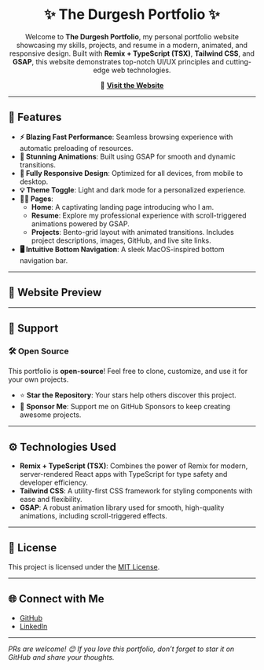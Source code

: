 <h1 align="center">✨ The Durgesh Portfolio ✨</h1>

<p align="center">
<!--    <img src="https://github.com/user-attachments/assets/dd407a7d-ed5a-4701-beba-5d54863f3bd" alt="Website GIF Preview" style="max-width: 100%; border-radius: 10px;" /> -->
</p>

<p align="center">
  Welcome to <strong>The Durgesh Portfolio</strong>, my personal portfolio website showcasing my skills, projects, and resume in a modern, animated, and responsive design. Built with <strong>Remix + TypeScript (TSX)</strong>, <strong>Tailwind CSS</strong>, and <strong>GSAP</strong>, this website demonstrates top-notch UI/UX principles and cutting-edge web technologies.
</p>

<p align="center">
  🔗 <a href="https://thedurgesh.vercel.app" target="_blank"><strong>Visit the Website</strong></a>
</p>

---

<h2>🚀 Features</h2>

<ul>
  <li><strong>⚡️ Blazing Fast Performance</strong>: Seamless browsing experience with automatic preloading of resources.</li>
  <li><strong>🎨 Stunning Animations</strong>: Built using GSAP for smooth and dynamic transitions.</li>
  <li><strong>📱 Fully Responsive Design</strong>: Optimized for all devices, from mobile to desktop.</li>
  <li><strong>💡 Theme Toggle</strong>: Light and dark mode for a personalized experience.</li>
  <li><strong>🧑‍💼 Pages</strong>:
    <ul>
      <li><strong>Home</strong>: A captivating landing page introducing who I am.</li>
      <li><strong>Resume</strong>: Explore my professional experience with scroll-triggered animations powered by GSAP.</li>
      <li><strong>Projects</strong>: Bento-grid layout with animated transitions. Includes project descriptions, images, GitHub, and live site links.</li>
    </ul>
  </li>
  <li><strong>🖥️ Intuitive Bottom Navigation</strong>: A sleek MacOS-inspired bottom navigation bar.</li>
</ul>

---

<h2>📸 Website Preview</h2>
<p align="center">
<!--   <img src="https://github.com/user-attachments/assets/dd407a7d-ed5a-4701-beba-5d54863f3bd" alt="Website GIF Preview" style="max-width: 100%; border-radius: 10px;" /> -->
</p>

---

<h2>🌟 Support</h2>

<h3>🛠 Open Source</h3>
<p>This portfolio is <strong>open-source</strong>! Feel free to clone, customize, and use it for your own projects.</p>
<ul>
  <li>⭐ <strong>Star the Repository</strong>: Your stars help others discover this project.</li>
  <li>💖 <strong>Sponsor Me</strong>: Support me on GitHub Sponsors to keep creating awesome projects.</li>
</ul>

---

<h2>⚙️ Technologies Used</h2>

<ul>
  <li><strong>Remix + TypeScript (TSX)</strong>: Combines the power of Remix for modern, server-rendered React apps with TypeScript for type safety and developer efficiency.</li>
  <li><strong>Tailwind CSS</strong>: A utility-first CSS framework for styling components with ease and flexibility.</li>
  <li><strong>GSAP</strong>: A robust animation library used for smooth, high-quality animations, including scroll-triggered effects.</li>
</ul>

---

<h2>📜 License</h2>
<p>This project is licensed under the <a href="https://opensource.org/license/mit">MIT License</a>.</p>

---

<h2>🌐 Connect with Me</h2>
<ul>
  <li><a href="https://github.com/DurgeshKaiwartya25" target="_blank">GitHub</a></li>
  <li><a href="https://www.linkedin.com/in/durgesh-kaiwartya" target="_blank">LinkedIn</a></li>
</ul>

---

<p><em>PRs are welcome! 😊 If you love this portfolio, don’t forget to star it on GitHub and share your thoughts.</em></p>
